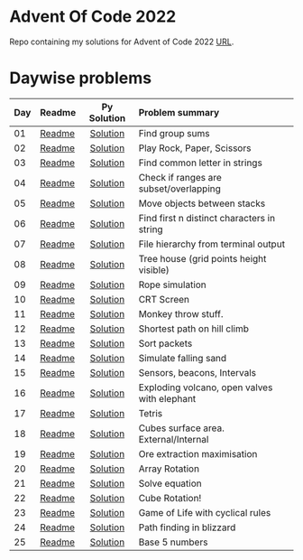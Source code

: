 # Advent Of Code 2022

Repo containing my solutions for Advent of Code 2022 [URL](https://adventofcode.com/2022). 


# Daywise problems


Day  | Readme              |   Py Solution                        | Problem summary
:--- | :-------            | :-----------------------------------:| :---------------
01   | [Readme](./Day01/)  | [Solution](./Day01/d01_solution.R)   | Find group sums
02   | [Readme](./Day02/)  | [Solution](./Day02/d02_solution.R)   | Play Rock, Paper, Scissors
03   | [Readme](./Day03/)  | [Solution](./Day03/d03_solution.R)   | Find common letter in strings
04   | [Readme](./Day04/)  | [Solution](./Day04/d04_solution.R)   | Check if ranges are subset/overlapping
05   | [Readme](./Day05/)  | [Solution](./Day05/d05_solution.R)   | Move objects between stacks
06   | [Readme](./Day06/)  | [Solution](./Day06/d06_solution.R)   | Find first n distinct characters in string
07   | [Readme](./Day07/)  | [Solution](./Day07/d07_solution.R)   | File hierarchy from terminal output
08   | [Readme](./Day08/)  | [Solution](./Day08/d08_solution.R)   | Tree house (grid points height visible)
09   | [Readme](./Day09/)  | [Solution](./Day09/d09_solution.R)   | Rope simulation
10   | [Readme](./Day10/)  | [Solution](./Day10/d10_solution.R)   | CRT Screen 
11   | [Readme](./Day11/)  | [Solution](./Day11/d11_solution.R)   | Monkey throw stuff. 
12   | [Readme](./Day12/)  | [Solution](./Day12/d12_solution.R)   | Shortest path on hill climb
13   | [Readme](./Day13/)  | [Solution](./Day13/d13_solution.R)   | Sort packets
14   | [Readme](./Day14/)  | [Solution](./Day14/d14_solution.R)   | Simulate falling sand
15   | [Readme](./Day15/)  | [Solution](./Day15/d15_solution.R)   | Sensors, beacons, Intervals
16   | [Readme](./Day16/)  | [Solution](./Day16/d16_solution.R)   | Exploding volcano, open valves with elephant
17   | [Readme](./Day17/)  | [Solution](./Day17/d17_solution.R)   | Tetris
18   | [Readme](./Day18/)  | [Solution](./Day18/d18_solution.R)   | Cubes surface area. External/Internal
19   | [Readme](./Day19/)  | [Solution](./Day19/d19_solution.R)   | Ore extraction maximisation 
20   | [Readme](./Day20/)  | [Solution](./Day20/d20_solution.R)   | Array Rotation
21   | [Readme](./Day21/)  | [Solution](./Day21/d21_solution.R)   | Solve equation
22   | [Readme](./Day22/)  | [Solution](./Day22/d22_solution.R)   | Cube Rotation!
23   | [Readme](./Day23/)  | [Solution](./Day23/d23_solution.R)   | Game of Life with cyclical rules
24   | [Readme](./Day24/)  | [Solution](./Day24/d24_solution.R)   | Path finding in blizzard
25   | [Readme](./Day25/)  | [Solution](./Day25/d25_solution.R)   | Base 5 numbers

